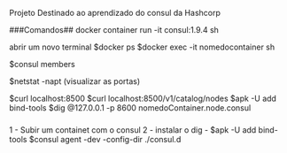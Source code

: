 Projeto Destinado ao aprendizado do consul da Hashcorp


###Comandos## 
docker container run -it consul:1.9.4 sh

abrir um novo terminal
$docker ps
$docker exec -it nomedocontainer sh

$consul members

$netstat -napt (visualizar as portas)

$curl localhost:8500
$curl localhost:8500/v1/catalog/nodes
$apk -U add bind-tools
$dig @127.0.0.1 -p 8600 nomedoContainer.node.consul

###
1 - Subir um containet com o consul
2 - instalar o dig - $apk -U add bind-tools
$consul agent -dev -config-dir ./consul.d
